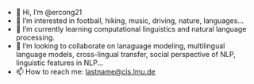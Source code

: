 - 👋 Hi, I’m @ercong21
- 👀 I’m interested in football, hiking, music, driving, nature, languages...
- 🌱 I’m currently learning computational linguistics and natural language processing.
- 💞️ I’m looking to collaborate on lanaguage modeling, multilingual language models, cross-lingual transfer, social perspective of NLP, linguistic features in NLP...
- 📫 How to reach me: lastname@cis.lmu.de

<!---
ercong21/ercong21 is a ✨ special ✨ repository because its `README.md` (this file) appears on your GitHub profile.
You can click the Preview link to take a look at your changes.
--->
